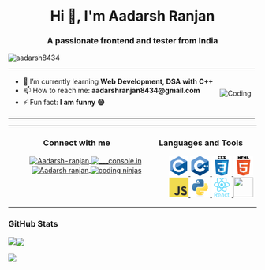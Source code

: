 <h1 align="center">Hi 👋, I'm Aadarsh Ranjan</h1>
<h3 align="center">A passionate frontend  and tester from India</h3>

<p align="left">
  <img src="https://komarev.com/ghpvc/?username=aadarsh8434&label=Profile%20views&color=0e75b6&style=flat" alt="aadarsh8434" />
</p>

<table>
  <tr>
    <td>
      <ul>
        <li>🌱 I’m currently learning <strong>Web Development, DSA with C++</strong></li>
        <li>📫 How to reach me: <strong>aadarshranjan8434@gmail.com</strong></li>
        <li>⚡ Fun fact: <strong>I am funny 😅</strong></li>
      </ul>
    </td>
    <td>
      <img src="https://media3.giphy.com/media/v1.Y2lkPTc5MGI3NjExd2ZteTd6dTJnZ3VvdXh4bXlsejUzZGE5N2w2OTJidG15MXZsbGI1YiZlcD12MV9pbnRlcm5hbF9naWZfYnlfaWQmY3Q9Zw/odTTszSU3M3pb5I9eW/giphy.gif" alt="Coding" width="400">
    </td>
  </tr>
</table>

<table>
  <tr>
    <td valign="top">
      <h3 align="center">Connect with me</h3>
      <p align="right">
        <a href="https://www.linkedin.com/in/aadarsh-ranjan/" target="_blank">
          <img align="center" src="https://raw.githubusercontent.com/rahuldkjain/github-profile-readme-generator/master/src/images/icons/Social/linked-in-alt.svg" alt="Aadarsh-ranjan" height="30" width="40" />
        </a>
        <a href="https://www.instagram.com/___console.in/" target="_blank">
          <img align="center" src="https://raw.githubusercontent.com/rahuldkjain/github-profile-readme-generator/master/src/images/icons/Social/instagram.svg" alt="___console.in" height="30" width="40" />
        </a>
        <a href="https://www.leetcode.com/Aadarsh_10" target="_blank">
          <img align="center" src="https://raw.githubusercontent.com/rahuldkjain/github-profile-readme-generator/master/src/images/icons/Social/leet-code.svg" alt="Aadarsh ranjan" height="30" width="40" />
        </a>
    <a href="https://www.naukri.com/code360/profile/Aadarsh_123" target="_blank">
  <img align="center" src="https://upload.wikimedia.org/wikipedia/commons/thumb/7/76/Naukri.com_logo.svg/2560px-Naukri.com_logo.svg.png" alt="coding ninjas" height="30" width="40" />
</a>
      </p>
    </td>
    <td valign="top">
      <h3 align="center">Languages and Tools</h3>
      <p align="right">
        <a href="https://www.cprogramming.com/" target="_blank">
          <img src="https://raw.githubusercontent.com/devicons/devicon/master/icons/c/c-original.svg" width="40" height="40"/> 
        </a> 
        <a href="https://www.w3schools.com/cpp/" target="_blank">
          <img src="https://raw.githubusercontent.com/devicons/devicon/master/icons/cplusplus/cplusplus-original.svg" width="40" height="40"/> 
        </a> 
        <a href="https://www.w3schools.com/css/" target="_blank">
          <img src="https://raw.githubusercontent.com/devicons/devicon/master/icons/css3/css3-original-wordmark.svg" width="40" height="40"/> 
        </a> 
        <a href="https://www.w3.org/html/" target="_blank">
          <img src="https://raw.githubusercontent.com/devicons/devicon/master/icons/html5/html5-original-wordmark.svg" width="40" height="40"/> 
        </a> 
        <a href="https://developer.mozilla.org/en-US/docs/Web/JavaScript" target="_blank">
          <img src="https://raw.githubusercontent.com/devicons/devicon/master/icons/javascript/javascript-original.svg" width="40" height="40"/> 
        </a> 
        <a href="https://www.python.org" target="_blank">
          <img src="https://raw.githubusercontent.com/devicons/devicon/master/icons/python/python-original.svg" width="40" height="40"/> 
        </a> 
        <a href="https://reactjs.org/" target="_blank">
          <img src="https://raw.githubusercontent.com/devicons/devicon/master/icons/react/react-original-wordmark.svg" width="40" height="40"/> 
        </a> 
        <a href="https://tailwindcss.com/" target="_blank">
          <img src="https://www.vectorlogo.zone/logos/tailwindcss/tailwindcss-icon.svg" width="40" height="40"/> 
        </a> 
      </p>
    </td>
  </tr>
</table>

<h3 align="left">GitHub Stats</h3>
<p>
  <img align="left" src="https://github-readme-stats.vercel.app/api/top-langs?username=aadarsh8434&show_icons=true&locale=en&layout=compact" />
</p>

<p>
  <img align="center" src="https://github-readme-stats.vercel.app/api?username=aadarsh8434&show_icons=true&locale=en" />
</p>

<p>
  <img align="center" src="https://github-readme-streak-stats.herokuapp.com/?user=aadarsh8434&" />
</p>
